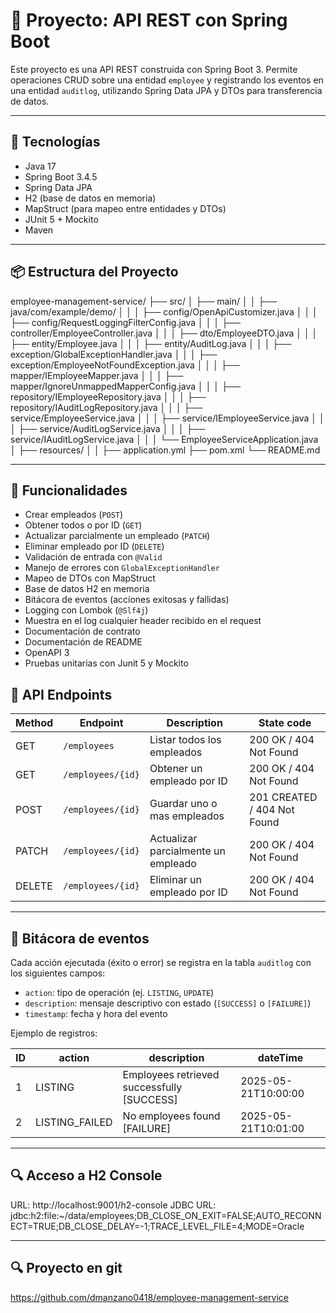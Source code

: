 # 📘 Proyecto: API REST con Spring Boot

Este proyecto es una API REST construida con Spring Boot 3. Permite operaciones CRUD sobre una entidad `employee` y registrando los eventos en una entidad `auditlog`, utilizando Spring Data JPA y DTOs para transferencia de datos.

---

## 🧱 Tecnologías

- Java 17
- Spring Boot 3.4.5
- Spring Data JPA
- H2 (base de datos en memoria)
- MapStruct (para mapeo entre entidades y DTOs)
- JUnit 5 + Mockito
- Maven

---

## 📦 Estructura del Proyecto

employee-management-service/
├── src/
│   ├── main/
│   │   ├── java/com/example/demo/
│   │   │   ├── config/OpenApiCustomizer.java
│   │   │   ├── config/RequestLoggingFilterConfig.java
│   │   │   ├── controller/EmployeeController.java
│   │   │   ├── dto/EmployeeDTO.java
│   │   │   ├── entity/Employee.java
│   │   │   ├── entity/AuditLog.java
│   │   │   ├── exception/GlobalExceptionHandler.java
│   │   │   ├── exception/EmployeeNotFoundException.java
│   │   │   ├── mapper/IEmployeeMapper.java
│   │   │   ├── mapper/IgnoreUnmappedMapperConfig.java
│   │   │   ├── repository/IEmployeeRepository.java
│   │   │   ├── repository/IAuditLogRepository.java
│   │   │   ├── service/EmployeeService.java
│   │   │   ├── service/IEmployeeService.java
│   │   │   ├── service/AuditLogService.java
│   │   │   ├── service/IAuditLogService.java
│   │   │   └── EmployeeServiceApplication.java
│   ├── resources/
│   │   ├── application.yml
├── pom.xml
└── README.md

---

## 🚀 Funcionalidades

- Crear empleados (`POST`)
- Obtener todos o por ID (`GET`)
- Actualizar parcialmente un empleado (`PATCH`)
- Eliminar empleado por ID (`DELETE`)
- Validación de entrada con `@Valid`
- Manejo de errores con `GlobalExceptionHandler`
- Mapeo de DTOs con MapStruct
- Base de datos H2 en memoria
- Bitácora de eventos (acciones exitosas y fallidas)
- Logging con Lombok (`@Slf4j`)
- Muestra en el log cualquier header recibido en el request
- Documentación de contrato
- Documentación de README
- OpenAPI 3
- Pruebas unitarias con Junit 5 y Mockito

## 📂 API Endpoints

| Method | Endpoint             | Description                                  | State code                    	|
|--------|----------------------|----------------------------------------------|--------------------------------|
| GET    | `/employees`     	| Listar todos los empleados                   | 200 OK / 404 Not Found        	|
| GET    | `/employees/{id}`| Obtener un empleado por ID                   | 200 OK / 404 Not Found        	|
| POST   | `/employees/{id}`| Guardar uno o mas empleados                  | 201 CREATED / 404 Not Found		|
| PATCH  | `/employees/{id}`| Actualizar parcialmente un empleado          | 200 OK / 404 Not Found	        |
| DELETE | `/employees/{id}`| Eliminar un empleado por ID                  | 200 OK / 404 Not Found			|

---

## 📘 Bitácora de eventos

Cada acción ejecutada (éxito o error) se registra en la tabla `auditlog` con los siguientes campos:

- `action`: tipo de operación (ej. `LISTING`, `UPDATE`)
- `description`: mensaje descriptivo con estado (`[SUCCESS]` o `[FAILURE]`)
- `timestamp`: fecha y hora del evento

Ejemplo de registros:

| ID | action 		  | description                         	   | dateTime            |
|----|----------------|--------------------------------------------|---------------------|
| 1  | LISTING 		  | Employees retrieved successfully [SUCCESS] | 2025-05-21T10:00:00 |
| 2  | LISTING_FAILED | No employees found [FAILURE]        	   | 2025-05-21T10:01:00 |

---

## 🔍 Acceso a H2 Console

URL: http://localhost:9001/h2-console
JDBC URL: jdbc:h2:file:~/data/employees;DB_CLOSE_ON_EXIT=FALSE;AUTO_RECONNECT=TRUE;DB_CLOSE_DELAY=-1;TRACE_LEVEL_FILE=4;MODE=Oracle

---

## 🔍 Proyecto en git

https://github.com/dmanzano0418/employee-management-service